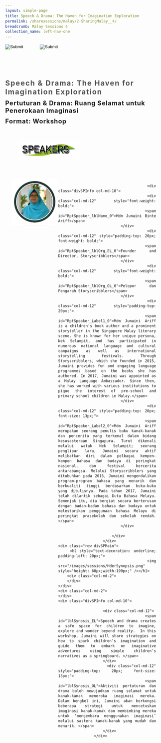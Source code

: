 ```yaml
---
layout: simple-page
title: Speech & Drama: The Haven for Imagination Exploration
permalink: /sharesessions/malay/2-SharingMalay__4/
breadcrumb: Malay Sessions 4
collection_name: left-nav-one
---
```




<input type="image" name="btnBack" id="btnBack" onclick="goBack()" src="/images/btnBack.png" style="height:70px;">
<input type="image" name="btnRegister" id="btnRegister" src="/images/btnClosed.png"
    style="height:70px;padding-left: 50px;" />

<link href="/misc/bootstrap.min.css" rel="stylesheet" />
<link href="/misc/Site.css" rel="stylesheet" />
<style>
    .divSPMain {
        padding: 20px;
        padding-top: 20px;
        text-align: justify;
        border-radius: 20px;
    }
    .divSPInfo {
        padding-top: 1px;
    }
</style>
<script>
        function goBack() {
          window.history.back();
        }
        </script>
        
<div id="PanelSess">
    <div class="col-md-12" style="padding-top: 40px;">
        <b>
            <span id="lblTitle_EL" style="font-weight: bold; font-size: 23px; letter-spacing: 2px; color: #525252">
                Speech & Drama: The Haven for Imagination Exploration</span></b>
    </div>
    <div class="col-md-12" style="padding-top: 10px;">
        <span id="lblTitle_OL" style="font-weight: bold; font-size: 20px; letter-spacing: 1px;">
        Pertuturan & Drama: Ruang Selamat untuk Penerokaan Imaginasi</span>
    </div>
    <div class="col-md-12" style="padding-top: 10px;">
        <span id="tblFormat" style="font-weight: bold; font-size: 20px; letter-spacing: 1px;"><b>Format:</b>
           Workshop</span>
    </div>
    <div class="row divSPMain">
        <h2 style="text-decoration: underline; padding-left: 20px;">
            <img src="/images/sessions/HDerSpeakers.png" style="height: 60px;width:199px;" /></h2>
        <div class="col-md-2">
        </div>
    </div>
<div class="row divSPMain">
                            <div class="col-md-2">
                                <img id="RptSpeaker_Img_0" src="/images/sessions/M21.png" style="float: left; width: 150px;" />
                            </div>

                            <div class="divSPInfo col-md-10">
                                <div class="col-md-12" style="font-weight: bold;">
                                    <span id="RptSpeaker_lblName_0">Mdm Jumaini Binte Ariff</span>
                                </div>
                                <div class="col-md-12" style="padding-top: 20px; font-weight: bold;">
                                    <span id="RptSpeaker_lblOrg_EL_0">Founder and Director, Storyscribblers</span>
                                </div>
                                <div class="col-md-12" style="font-weight: bold;">
                                    <span id="RptSpeaker_lblOrg_OL_0">Pelopor dan Pengarah Storyscribblers</span>
                                </div>
                                <div class="col-md-12" style="padding-top: 20px;">
                                    <span id="RptSpeaker_Label1_0">Mdm Jumaini Ariff is a children’s book author and a prominent storyteller in the Singapore Malay literary scene. She is known for her unique persona, Nek Selampit, and has participated in numerous national language and cultural campaigns as well as international storytelling festivals. Through Storyscribblers, which she founded in 2015, Jumaini provides fun and engaging language programmes based on the books she has authored. In 2017, Jumaini was appointed as a Malay Language Ambassador. Since then, she has worked with various institutions to pique the interest of pre-school and primary school children in Malay.</span>
                                </div>
                                <div class="col-md-12" style="padding-top: 20px; font-size: 13px;">
                                    <span id="RptSpeaker_Label2_0">Mdm Jumaini Ariff merupakan seorang penulis buku kanak-kanak dan pencerita yang terkenal dalam bidang kesusasteraan Singapura. Turut dikenali melalui watak Nek Selampit; seorang penglipur lara, Jumaini secara aktif melibatkan diri dalam pelbagai kempen-kempen bahasa dan budaya di peringkat nasional, dan festival bercerita antarabangsa. Melalui Storyscribblers yang ditubuhkan pada 2015, Jumaini mengendalikan program-program bahasa yang menarik dan berkualiti tinggi berdasarkan buku-buku yang ditulisnya. Pada tahun 2017, Jumaini telah dilantik sebagai Duta Bahasa Melayu. Semenjak itu, dia bergiat secara berterusan dengan badan-badan bahasa dan budaya untuk melestarikan penggunaan bahasa Melayu di peringkat prasekolah dan sekolah rendah.</span>
                                </div>

                            </div>
                        </div>
    <div class="row divSPMain">
        <h2 style="text-decoration: underline; padding-left: 20px;">
            <img src="/images/sessions/HderSynopsis.png" style="height: 60px;width:199px;" /></h2>
        <div class="col-md-2">
        </div>
    </div>
    <div class="col-md-2">
    </div>
    <div class="divSPInfo col-md-10">

                        <div class="col-md-12">
                            <span id="lblSynosis_EL">Speech and drama creates a safe space for children to imagine, explore and wonder beyond reality.  In this workshop, Jumaini will share strategies on how to spark children’s imagination and guide them to embark on imaginative adventures using simple children’s narratives as a springboard. </span>
                        </div>
                        <div class="col-md-12" style="padding-top: 20px; font-size: 13px;">
                            <span id="lblSynosis_OL">Aktiviti pertuturan dan drama boleh mewujudkan ruang selamat untuk kanak-kanak meneroka imaginasi mereka. Dalam bengkel ini, Jumaini akan berkongsi beberapa strategi untuk mencetuskan imaginasi kanak-kanak dan membimbing mereka untuk ‘mengembara menggunakan imaginasi’ melalui sastera kanak-kanak yang mudah dan menarik. </span>
                        </div>
                    </div>

</div>

